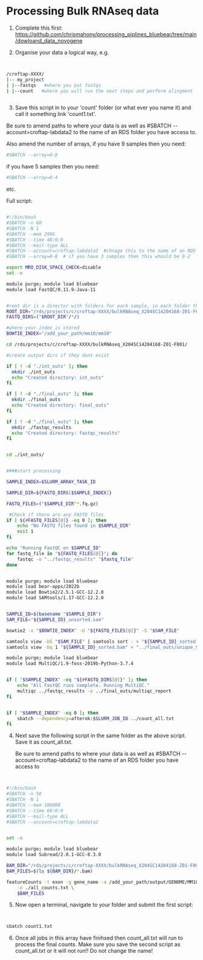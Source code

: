 # Processing Bulk RNAseq data

1. Complete this first: https://github.com/chrismahony/processing_piplines_bluebear/tree/main/dowloand_data_novogene




2. Organise your data a logical way, e.g.



```bash


/croftap-XXXX/
|-- my_project
| |--fastqs   #where you put fastqs
| |--count   #where you will run the next steps and perform alingment



``` 



3.  Save this script in to your 'count' folder (or what ever you name it) and call it something link 'count1.txt'.

 Be sure to amend paths to where your data is as well as #SBATCH --account=croftap-labdata2 to the name of an RDS folder you have access to.

Also amend the number of arrays, if you have 9 samples then you need:

```bash
#SBATCH --array=0-8
```

if you have 5 samples then you need:

```bash
#SBATCH --array=0-4
```

etc.

Full script:


```bash

#!/bin/bash
#SBATCH -n 60
#SBATCH -N 1
#SBATCH --mem 299G
#SBATCH --time 48:0:0
#SBATCH --mail-type ALL
#SBATCH --account=croftap-labdata2  #chnage this to the name of an RDS folder you have permission to access
#SBATCH --array=0-8  # if you have 3 samples then this whould be 0-2

export MRO_DISK_SPACE_CHECK=disable
set -e

module purge; module load bluebear
module load FastQC/0.11.9-Java-11


#root dir is a director with folders for each sample, in each folder there are fastq files
ROOT_DIR="/rds/projects/c/croftap-XXXX/bulkRNAseq_X204SC14204168-Z01-F001/fastqs/X204SC14204168-Z01-F001/01.RawData"
FASTQ_DIRS=("$ROOT_DIR"/*/)  

#where your index is stored
BOWTIE_INDEX="/add_your_path/mm10/mm10"

cd /rds/projects/c/croftap-XXXX/bulkRNAseq_X204SC14204168-Z01-F001/

#create output dirs if they dont exist

if [ ! -d "./int_outs" ]; then
  mkdir ./int_outs
  echo "Created directory: int_outs"
fi

if [ ! -d "./final_outs" ]; then
  mkdir ./final_outs
  echo "Created directory: final_outs"
fi

if [ ! -d "./final_outs" ]; then
  mkdir ./fastqc_results
  echo "Created directory: fastqc_results"
fi


cd ./int_outs/


####start processing

SAMPLE_INDEX=$SLURM_ARRAY_TASK_ID

SAMPLE_DIR=${FASTQ_DIRS[$SAMPLE_INDEX]}

FASTQ_FILES=("$SAMPLE_DIR"*.fq.gz)

 #Check if there are any FASTQ files
if [ ${#FASTQ_FILES[@]} -eq 0 ]; then
    echo "No FASTQ files found in $SAMPLE_DIR"
    exit 1
fi

echo "Running FastQC on $SAMPLE_ID"
for fastq_file in "${FASTQ_FILES[@]}"; do
    fastqc -o "../fastqc_results" "$fastq_file"
done


module purge; module load bluebear
module load bear-apps/2022b
module load Bowtie2/2.5.1-GCC-12.2.0
module load SAMtools/1.17-GCC-12.2.0


SAMPLE_ID=$(basename "$SAMPLE_DIR")
SAM_FILE="${SAMPLE_ID}_unsorted.sam"

bowtie2 -x "$BOWTIE_INDEX" -U "${FASTQ_FILES[@]}" -S "$SAM_FILE"

samtools view -bS "$SAM_FILE" | samtools sort - > "${SAMPLE_ID}_sorted.bam"
samtools view -bq 1 "${SAMPLE_ID}_sorted.bam" > "../final_outs/unique_${SAMPLE_ID}_sorted.bam"

module purge; module load bluebear
module load MultiQC/1.9-foss-2019b-Python-3.7.4


if [ "$SAMPLE_INDEX" -eq "${#FASTQ_DIRS[@]}" ]; then
    echo "All FastQC runs complete. Running MultiQC."
    multiqc ../fastqc_results -o ../final_outs/multiqc_report
fi


if [ "$SAMPLE_INDEX" -eq 0 ]; then
    sbatch --dependency=afterok:$SLURM_JOB_ID ../count_all.txt
fi

``` 

4. Next save the following script in the same folder as the above script. Save it as count_all.txt.

   Be sure to amend paths to where your data is as well as #SBATCH --account=croftap-labdata2 to the name of an RDS folder you have access to

```bash 


#!/bin/bash
#SBATCH -n 50
#SBATCH -N 1
#SBATCH --mem 180000
#SBATCH --time 68:0:0
#SBATCH --mail-type ALL
#SBATCH --account=croftap-labdata2


set -e

module purge; module load bluebear
module load Subread/2.0.1-GCC-8.3.0

BAM_DIR="/rds/projects/c/croftap-XXXX/bulkRNAseq_X204SC14204168-Z01-F001/count/final_outs"
BAM_FILES=$(ls ${BAM_DIR}/*.bam)

featureCounts -t exon -g gene_name -a /add_your_path/output/GENOME/MM10.gtf \
    -o ./all_counts.txt \
    $BAM_FILES

```


5. Now open a terminal, navigate to your folder and submit the first script:


```bash


sbatch count1.txt


```


6. Once all jobs in this array have finihsed then count_all.txt will run to process the final counts. Make sure you save the second script as count_all.txt or it will not run!! Do not change the name!


